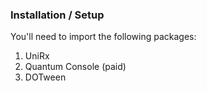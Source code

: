 ### Installation / Setup
You'll need to import the following packages:
1. UniRx
2. Quantum Console (paid)
3. DOTween
